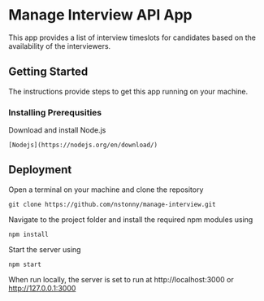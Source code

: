 # Manage Interview API App

This app provides a list of interview timeslots for candidates based on the availability of the interviewers. 

## Getting Started

The instructions provide steps to get this app running on your machine.

### Installing Prerequsities

Download and install Node.js
```
[Nodejs](https://nodejs.org/en/download/)
```

## Deployment
Open a terminal on your machine and clone the repository
```
git clone https://github.com/nstonny/manage-interview.git
```
Navigate to the project folder and install the required npm modules using
```
npm install
```
Start the server using
```
npm start
```
When run locally, the server is set to run at http://localhost:3000 or http://127.0.0.1:3000






